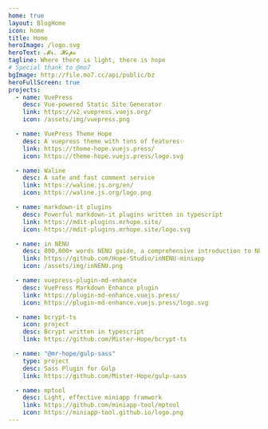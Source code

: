 ```yaml
---
home: true
layout: BlogHome
icon: home
title: Home
heroImage: /logo.svg
heroText: 𝓜𝓻. 𝓗𝓸𝓹𝓮
tagline: Where there is light, there is hope
# Special thank to @mo7
bgImage: http://file.mo7.cc/api/public/bz
heroFullScreen: true
projects:
  - name: VuePress
    desc: Vue-powered Static Site Generator
    link: https://v2.vuepress.vuejs.org/
    icon: /assets/img/vuepress.png

  - name: VuePress Theme Hope
    desc: A vuepress theme with tons of features✨
    link: https://theme-hope.vuejs.press/
    icon: https://theme-hope.vuejs.press/logo.svg

  - name: Waline
    desc: A safe and fast comment service
    link: https://waline.js.org/en/
    icon: https://waline.js.org/logo.png

  - name: markdown-it plugins
    desc: Powerful markdown-it plugins written in typescript
    link: https://mdit-plugins.mrhope.site/
    icon: https://mdit-plugins.mrhope.site/logo.svg

  - name: in NENU
    desc: 800,000+ words NENU guide, a comprehensive introduction to NENU life, the best admission guide for NENU freshmen❤
    link: https://github.com/Hope-Studio/inNENU-miniapp
    icon: /assets/img/inNENU.png

  - name: vuepress-plugin-md-enhance
    desc: VuePress Markdown Enhance plugin
    link: https://plugin-md-enhance.vuejs.press/
    icon: https://plugin-md-enhance.vuejs.press/logo.svg

  - name: bcrypt-ts
    icon: project
    desc: Bcrypt written in typescript
    link: https://github.com/Mister-Hope/bcrypt-ts

  - name: "@mr-hope/gulp-sass"
    type: project
    desc: Sass Plugin for Gulp
    link: https://github.com/Mister-Hope/gulp-sass

  - name: mptool
    desc: Light, effective miniapp framwork
    link: https://github.com/miniapp-tool/mptool
    icon: https://miniapp-tool.github.io/logo.png
---
```


